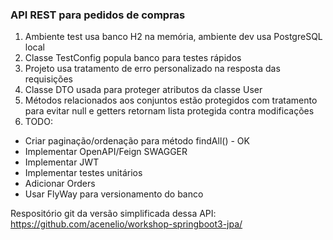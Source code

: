 ### API REST para pedidos de compras
1. Ambiente test usa banco H2 na memória, ambiente dev usa PostgreSQL local
2. Classe TestConfig popula banco para testes rápidos
3. Projeto usa tratamento de erro personalizado na resposta das requisições
4. Classe DTO usada para proteger atributos da classe User
5. Métodos relacionados aos conjuntos estão protegidos com tratamento para evitar null e getters retornam lista protegida contra modificações
6. TODO:
* Criar paginação/ordenação para método findAll() - OK
* Implementar OpenAPI/Feign SWAGGER
* Implementar JWT
* Implementar testes unitários
* Adicionar Orders
* Usar FlyWay para versionamento do banco


Respositório git da versão simplificada dessa API:
https://github.com/acenelio/workshop-springboot3-jpa/